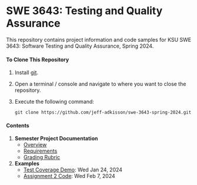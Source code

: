 # SWE 3643: Testing and Quality Assurance

This repository contains project information and code samples for KSU SWE 3643: Software Testing and Quality Assurance, Spring 2024.

#### To Clone This Repository

1.  Install [git](https://git-scm.com/book/en/v2/Getting-Started-Installing-Git).

2.  Open a terminal / console and navigate to where you want to close the repository.

3.  Execute the following command:

    `git clone https://github.com/jeff-adkisson/swe-3643-spring-2024.git`

#### Contents

1.  **Semester Project Documentation**
    -  [Overview](project/README.md)
    -  [Requirements](project/requirements.md)
    -  [Grading Rubric](project/grading-rubric.md)
2.  **Examples**
    -  [Test Coverage Demo](examples/coverage_demo/README.md): Wed Jan 24, 2024
    -  [Assignment 2 Code](examples/assignment-2/Assignment2/Program.cs): Wed Feb 7, 2024
